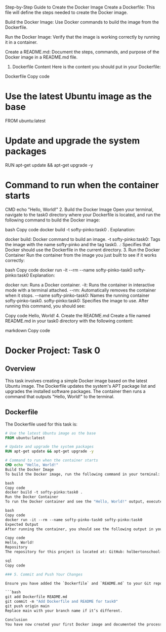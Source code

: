 Step-by-Step Guide to Create the Docker Image
Create a Dockerfile: This file will define the steps needed to create the Docker image.

Build the Docker Image: Use Docker commands to build the image from the Dockerfile.

Run the Docker Image: Verify that the image is working correctly by running it in a container.

Create a README.md: Document the steps, commands, and purpose of the Docker image in a README.md file.

1. Dockerfile Content
Here is the content you should put in your Dockerfile:

Dockerfile
Copy code
# Use the latest Ubuntu image as the base
FROM ubuntu:latest

# Update and upgrade the system packages
RUN apt-get update && apt-get upgrade -y

# Command to run when the container starts
CMD echo "Hello, World!"
2. Build the Docker Image
Open your terminal, navigate to the task0 directory where your Dockerfile is located, and run the following command to build the Docker image:

bash
Copy code
docker build -t softy-pinko:task0 .
Explanation:

docker build: Docker command to build an image.
-t softy-pinko:task0: Tags the image with the name softy-pinko and the tag task0.
.: Specifies that Docker should use the Dockerfile in the current directory.
3. Run the Docker Container
Run the container from the image you just built to see if it works correctly:

bash
Copy code
docker run -it --rm --name softy-pinko-task0 softy-pinko:task0
Explanation:

docker run: Runs a Docker container.
-it: Runs the container in interactive mode with a terminal attached.
--rm: Automatically removes the container when it stops.
--name softy-pinko-task0: Names the running container softy-pinko-task0.
softy-pinko:task0: Specifies the image to use.
After running this command, you should see:

Copy code
Hello, World!
4. Create the README.md
Create a file named README.md in your task0 directory with the following content:

markdown
Copy code
# Docker Project: Task 0

## Overview

This task involves creating a simple Docker image based on the latest Ubuntu image. The Dockerfile updates the system's APT package list and upgrades the installed software packages. The container then runs a command that outputs "Hello, World!" to the terminal.

## Dockerfile

The Dockerfile used for this task is:

```Dockerfile
# Use the latest Ubuntu image as the base
FROM ubuntu:latest

# Update and upgrade the system packages
RUN apt-get update && apt-get upgrade -y

# Command to run when the container starts
CMD echo "Hello, World!"
Build the Docker Image
To build the Docker image, run the following command in your terminal:

bash
Copy code
docker build -t softy-pinko:task0 .
Run the Docker Container
To run the Docker container and see the "Hello, World!" output, execute:

bash
Copy code
docker run -it --rm --name softy-pinko-task0 softy-pinko:task0
Expected Output
After running the container, you should see the following output in your terminal:

Copy code
Hello, World!
Repository
The repository for this project is located at: GitHub: holbertonschool-softy-pinko-docker

sql
Copy code

### 5. Commit and Push Your Changes

Ensure you have added the `Dockerfile` and `README.md` to your Git repository. Here are the commands to add, commit, and push your changes:

```bash
git add Dockerfile README.md
git commit -m "Add Dockerfile and README for task0"
git push origin main
Replace main with your branch name if it’s different.

Conclusion
You have now created your first Docker image and documented the process in a README.md file. This guide should help you set up and run Docker containers effectively.
